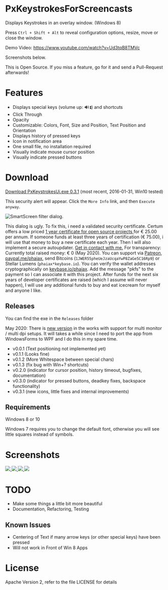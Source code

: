 # PxKeystrokesForScreencasts

Displays Keystrokes in an overlay window. (Windows 8)

Press <code>Ctrl + Shift + Alt</code> to reveal configuration options, resize, move or close the window.

Demo Video: https://www.youtube.com/watch?v=Ud3tqB8TMVc

Screenshots below.

This is Open Source. If you miss a feature, go for it and send a Pull-Request afterwards!

# Features
 - Displays special keys (volume up: 🔊⏫) and shortcuts
 - Click Through
 - Opacity
 - Customizable: Colors, Font, Size and Position, Text Position and Orientation
 - Displays history of pressed keys
 - Icon in notification area
 - One small file, no installation required
 - Visually indicate mouse cursor position
 - Visually indicate pressed buttons

# Download

<a href="https://github.com/Phaiax/PxKeystrokesForScreencasts/raw/master/Releases/v0.3.1/PxKeystrokesUi.exe">Download PxKeystrokesUi.exe 0.3.1</a> (most recent, 2016-01-31, Win10 tested)


This security alert will appear. Click the <code>More Info</code> link, and then <code>Execute anyway</code>.

<img src="https://raw.githubusercontent.com/Phaiax/PxKeystrokesForScreencasts/master/Screenshots/Smartscreen1.png" alt="SmartScreen filter dialog.">

This dialog is ugly. To fix this, i need a validated security certificate. Certum offers a low priced <a href="http://www.certum.eu/certum/cert,offer_en_open_source_cs.xml"> 1 year certificate for open source projects </a> for € 25.00 per annum. If someone funds at least three years of certification (€ 75.00), i will use that money to buy a new certificate each year. Then I will also implement a secure autoupdater. <a href="https://github.com/Phaiax/PxKeystrokesForScreencasts/issues/15">Get in contact with me.</a> For transparency: Currently total raised money: € 0 (May 2020). You can support via <a href="https://www.patreon.com/PxKeystrokesForScreencasts">Patreon</a>, <a href="https://www.paypal.me/phaiax">paypal.me/phaiax</a>, send Bitcoins (`1JWER55pheUeJzaUcqaYwP8ZaGe5C16Rp9`) or Stellar Lumens (`phaiax*keybase.io`). You can verify the wallet addresses cryptographically on <a href="https://keybase.io/phaiax">keybase.io/phaiax</a>. Add the message "pkfs" to the payment so I can associate it with this project. After funds for the next six years of developer certificates are raised (which I assume will never happen), I will use any additional funds to buy and eat icecream for myself and anyone I like.


## Releases
You can find the exe in the <code>Releases</code> folder

May 2020: There is <a href="https://github.com/Phaiax/PxKeystrokesForScreencasts/commits/devel">new version</a> in the works with support for multi monitor / multi dpi setups. It will takes a while since I need to port the app from WindowsForms to WPF and I do this in my spare time.

- v0.0.1 (Text positioning not implemented yet)
- v0.1.1 (Looks fine)
- v0.1.2 (More Whitespace between special chars)
- v0.1.3 (fix bug with Win+? shortcuts)
- v0.2.0 (indicator for cursor position, history timeout, bugfixes, documentation)
- v0.3.0 (indicator for pressed buttons, deadkey fixes, backspace functionality)
- v0.3.1 (new icons, little fixes and internal improvements)

## Requirements
Windows 8 or 10

Windows 7 requires you to change the default font, otherwise you will see little squares instead of symbols.

# Screenshots

<a href="https://raw.githubusercontent.com/Phaiax/PxKeystrokesForScreencasts/master/Screenshots/mouse.png">
	<img src="https://raw.githubusercontent.com/Phaiax/PxKeystrokesForScreencasts/master/Screenshots/mouse.png">
</a>
<a href="https://raw.githubusercontent.com/Phaiax/PxKeystrokesForScreencasts/master/Screenshots/bottom_right.png">
	<img src="https://raw.githubusercontent.com/Phaiax/PxKeystrokesForScreencasts/master/Screenshots/bottom_right.png">
</a>
<a href="https://raw.githubusercontent.com/Phaiax/PxKeystrokesForScreencasts/master/Screenshots/bottom_center.png">
	<img src="https://raw.githubusercontent.com/Phaiax/PxKeystrokesForScreencasts/master/Screenshots/bottom_center.png">
</a>
<a href="https://raw.githubusercontent.com/Phaiax/PxKeystrokesForScreencasts/master/Screenshots/settings.png">
	<img src="https://raw.githubusercontent.com/Phaiax/PxKeystrokesForScreencasts/master/Screenshots/settings.png">
</a>


# TODO
 - Make some things a little bit more beautiful
 - Documentation, Refactoring, Testing



## Known Issues
 - Centering of Text if many arrow keys (or other special keys) have been pressed
 - Will not work in Front of Win 8 Apps


# License

Apache Version 2, refer to the file LICENSE for details